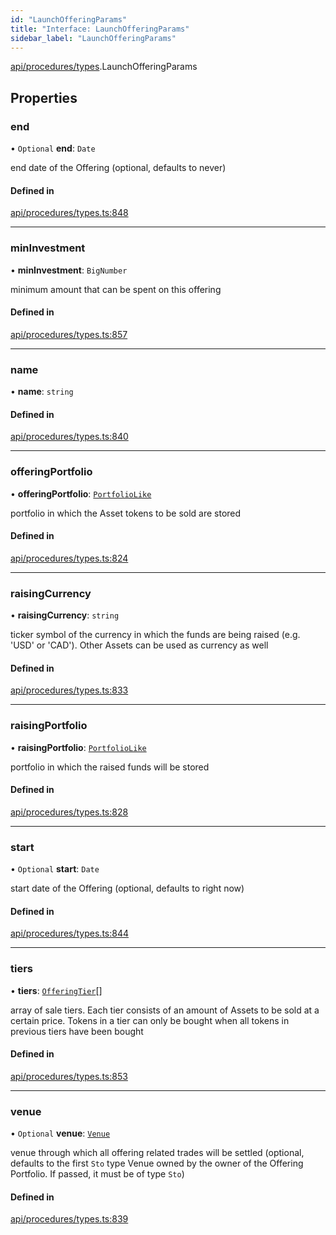 ```yaml
---
id: "LaunchOfferingParams"
title: "Interface: LaunchOfferingParams"
sidebar_label: "LaunchOfferingParams"
---
```


[api/procedures/types](../../../../../modules/API/Procedures/Types/Types.md).LaunchOfferingParams

## Properties

### end

• `Optional` **end**: `Date`

end date of the Offering (optional, defaults to never)

#### Defined in

[api/procedures/types.ts:848](https://github.com/PolymeshAssociation/polymesh-sdk/blob/de58d40fd/src/api/procedures/types.ts#L848)

___

### minInvestment

• **minInvestment**: `BigNumber`

minimum amount that can be spent on this offering

#### Defined in

[api/procedures/types.ts:857](https://github.com/PolymeshAssociation/polymesh-sdk/blob/de58d40fd/src/api/procedures/types.ts#L857)

___

### name

• **name**: `string`

#### Defined in

[api/procedures/types.ts:840](https://github.com/PolymeshAssociation/polymesh-sdk/blob/de58d40fd/src/api/procedures/types.ts#L840)

___

### offeringPortfolio

• **offeringPortfolio**: [`PortfolioLike`](../../../../../modules/Types/Types.md#portfoliolike)

portfolio in which the Asset tokens to be sold are stored

#### Defined in

[api/procedures/types.ts:824](https://github.com/PolymeshAssociation/polymesh-sdk/blob/de58d40fd/src/api/procedures/types.ts#L824)

___

### raisingCurrency

• **raisingCurrency**: `string`

ticker symbol of the currency in which the funds are being raised (e.g. 'USD' or 'CAD').
  Other Assets can be used as currency as well

#### Defined in

[api/procedures/types.ts:833](https://github.com/PolymeshAssociation/polymesh-sdk/blob/de58d40fd/src/api/procedures/types.ts#L833)

___

### raisingPortfolio

• **raisingPortfolio**: [`PortfolioLike`](../../../../../modules/Types/Types.md#portfoliolike)

portfolio in which the raised funds will be stored

#### Defined in

[api/procedures/types.ts:828](https://github.com/PolymeshAssociation/polymesh-sdk/blob/de58d40fd/src/api/procedures/types.ts#L828)

___

### start

• `Optional` **start**: `Date`

start date of the Offering (optional, defaults to right now)

#### Defined in

[api/procedures/types.ts:844](https://github.com/PolymeshAssociation/polymesh-sdk/blob/de58d40fd/src/api/procedures/types.ts#L844)

___

### tiers

• **tiers**: [`OfferingTier`](../../../Entities/Offering/Types/OfferingTier/OfferingTier.md)[]

array of sale tiers. Each tier consists of an amount of Assets to be sold at a certain price.
  Tokens in a tier can only be bought when all tokens in previous tiers have been bought

#### Defined in

[api/procedures/types.ts:853](https://github.com/PolymeshAssociation/polymesh-sdk/blob/de58d40fd/src/api/procedures/types.ts#L853)

___

### venue

• `Optional` **venue**: [`Venue`](../../../../../classes/API/Entities/Venue/Venue.md)

venue through which all offering related trades will be settled
  (optional, defaults to the first `Sto` type Venue owned by the owner of the Offering Portfolio.
  If passed, it must be of type `Sto`)

#### Defined in

[api/procedures/types.ts:839](https://github.com/PolymeshAssociation/polymesh-sdk/blob/de58d40fd/src/api/procedures/types.ts#L839)
